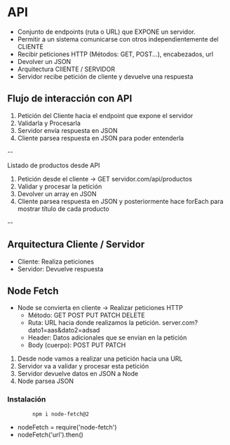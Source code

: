 # API

- Conjunto de endpoints (ruta o URL) que EXPONE un servidor.
- Permitir a un sistema comunicarse con otros independientemente del CLIENTE
- Recibir peticiones HTTP (Métodos: GET, POST...), encabezados, url
- Devolver un JSON
- Arquitectura ClIENTE / SERVIDOR
- Servidor recibe petición de cliente y devuelve una respuesta

## Flujo de interacción con API

1. Petición del Cliente hacia el endpoint que expone el servidor
2. Validarla y Procesarla
3. Servidor envía respuesta en JSON
4. Cliente parsea respuesta en JSON para poder entenderla

--

Listado de productos desde API

1. Petición desde el cliente -> GET servidor.com/api/productos
2. Validar y procesar la petición
3. Devolver un array en JSON
4. Cliente parsea respuesta en JSON y posteriormente hace forEach para mostrar título de cada producto

--

## Arquitectura Cliente / Servidor

- Cliente: Realiza peticiones
- Servidor: Devuelve respuesta

## Node Fetch

- Node se convierta en cliente -> Realizar peticiones HTTP
  - Método: GET POST PUT PATCH DELETE
  - Ruta: URL hacia donde realizamos la petición. server.com?dato1=aas&dato2=adsad
  - Header: Datos adicionales que se envían en la petición
  - Body (cuerpo): POST PUT PATCH

1. Desde node vamos a realizar una petición hacia una URL
2. Servidor va a validar y procesar esta petición
3. Servidor devuelve datos en JSON a Node
4. Node parsea JSON

### Instalación

            npm i node-fetch@2

- nodeFetch = require('node-fetch')
- nodeFetch('url').then()
